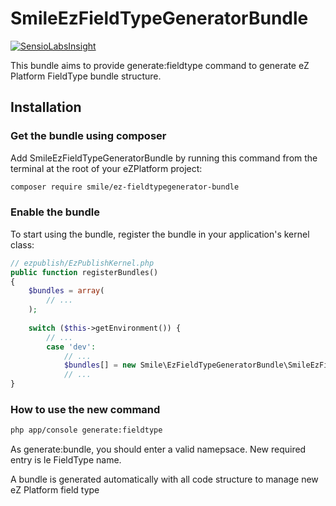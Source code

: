 # SmileEzFieldTypeGeneratorBundle

[![SensioLabsInsight](https://insight.sensiolabs.com/projects/deca2593-f005-4866-9aec-a2ba30d681b1/mini.png)](https://insight.sensiolabs.com/projects/deca2593-f005-4866-9aec-a2ba30d681b1)

This bundle aims to provide generate:fieldtype command to generate
eZ Platform FieldType bundle structure.

## Installation

### Get the bundle using composer

Add SmileEzFieldTypeGeneratorBundle by running this command from the terminal at the root of
your eZPlatform project:

```bash
composer require smile/ez-fieldtypegenerator-bundle
```


### Enable the bundle

To start using the bundle, register the bundle in your application's kernel class:

```php
// ezpublish/EzPublishKernel.php
public function registerBundles()
{
    $bundles = array(
        // ...
    );
    
    switch ($this->getEnvironment()) {
        // ...
        case 'dev':
            // ...
            $bundles[] = new Smile\EzFieldTypeGeneratorBundle\SmileEzFieldTypeGeneratorBundle();
            // ...
}
```


### How to use the new command

```bash
php app/console generate:fieldtype
```

As generate:bundle, you should enter a valid namepsace.
New required entry is le FieldType name.

A bundle is generated automatically with all code structure to manage new eZ Platform field type